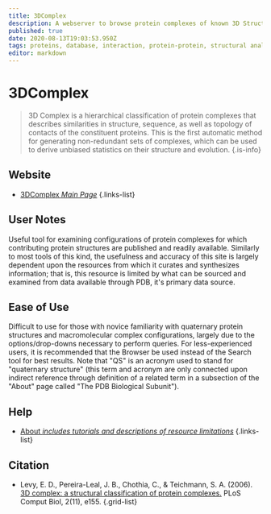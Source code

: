 ```yaml
---
title: 3DComplex
description: A webserver to browse protein complexes of known 3D Structure.
published: true
date: 2020-08-13T19:03:53.950Z
tags: proteins, database, interaction, protein-protein, structural analysis
editor: markdown
---
```


# 3DComplex

> 3D Complex is a hierarchical classification of protein complexes that describes similarities in structure, sequence, as well as topology of contacts of the constituent proteins. This is the first automatic method for generating non-redundant sets of complexes, which can be used to derive unbiased statistics on their structure and evolution. 
{.is-info}



## Website 

- [3DComplex *Main Page*](https://shmoo.weizmann.ac.il/elevy/3dcomplexV6/Home.cgi)
{.links-list}


## User Notes
Useful tool for examining configurations of protein complexes for which contributing protein structures are published and readily available. Similarly to most tools of this kind, the usefulness and accuracy of this site is largely dependent upon the resources from which it curates and synthesizes information; that is, this resource is limited by what can be sourced and examined from data available through PDB, it's primary data source.
 
## Ease of Use
Difficult to use for those with novice familiarity with quaternary protein structures and macromolecular complex configurations, largely due to the options/drop-downs necessary to perform queries. For less-experienced users, it is recommended that the Browser be used instead of the Search tool for best results. Note that "QS" is an acronym used to stand for "quaternary structure" (this term and acronym are only connected upon indirect reference through definition of a related term in a subsection of the "About" page called "The PDB Biological Subunit").


## Help
- [About *includes tutorials and descriptions of resource limitations*](https://shmoo.weizmann.ac.il/elevy/3dcomplexV6/About.cgi)
{.links-list}

## Citation 

- Levy, E. D., Pereira-Leal, J. B., Chothia, C., & Teichmann, S. A. (2006). [3D complex: a structural classification of protein complexes.](https://journals.plos.org/ploscompbiol/article?id=10.1371/journal.pcbi.0020155) PLoS Comput Biol, 2(11), e155.
{.grid-list}